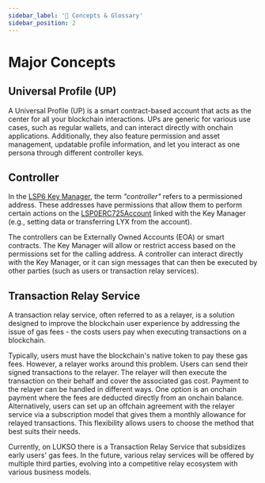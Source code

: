```yaml
---
sidebar_label: '📑 Concepts & Glossary'
sidebar_position: 2
---
```


# Major Concepts

## Universal Profile (UP)

A Universal Profile (UP) is a smart contract-based account that acts as the center for all your blockchain interactions. UPs are generic for various use cases, such as regular wallets, and can interact directly with onchain applications. Additionally, they also feature permission and asset management, updatable profile information, and let you interact as one persona through different controller keys.

## Controller

In the [LSP6 Key Manager](../standards/universal-profile/lsp6-key-manager.md), the term _"controller"_ refers to a permissioned address. These addresses have permissions that allow them to perform certain actions on the [LSP0ERC725Account](../standards/universal-profile/lsp0-erc725account.md) linked with the Key Manager (e.g., setting data or transferring LYX from the account).

The controllers can be Externally Owned Accounts (EOA) or smart contracts. The Key Manager will allow or restrict access based on the permissions set for the calling address.
A controller can interact directly with the Key Manager, or it can sign messages that can then be executed by other parties (such as users or transaction relay services).

## Transaction Relay Service

A transaction relay service, often referred to as a relayer, is a solution designed to improve the blockchain user experience by addressing the issue of gas fees - the costs users pay when executing transactions on a blockchain.

Typically, users must have the blockchain's native token to pay these gas fees. However, a relayer works around this problem. Users can send their signed transactions to the relayer. The relayer will then execute the transaction on their behalf and cover the associated gas cost.
Payment to the relayer can be handled in different ways. One option is an onchain payment where the fees are deducted directly from an onchain balance. Alternatively, users can set up an offchain agreement with the relayer service via a subscription model that gives them a monthly allowance for relayed transactions. This flexibility allows users to choose the method that best suits their needs.

Currently, on LUKSO there is a Transaction Relay Service that subsidizes early users' gas fees. In the future, various relay services will be offered by multiple third parties, evolving into a competitive relay ecosystem with various business models.
